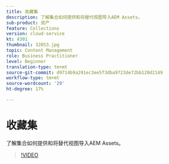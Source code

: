 ```yaml
---
title: 收藏集
description: 了解集合如何提供和将替代视图导入AEM Assets。
sub-product: 资产
feature: Collections
version: cloud-service
kt: 4301
thumbnail: 32053.jpg
topic: Content Management
role: Business Practitioner
level: Beginner
translation-type: tm+mt
source-git-commit: d9714b9a291ec3ee5f3dba9723de72bb120d2149
workflow-type: tm+mt
source-wordcount: '29'
ht-degree: 17%

---
```



# 收藏集

了解集合如何提供和将替代视图导入AEM Assets。

>[!VIDEO](https://video.tv.adobe.com/v/32053/?quality=12&learn=on&hidetitle=true)